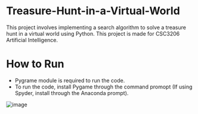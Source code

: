 # Treasure-Hunt-in-a-Virtual-World
This project involves implementing a search algorithm to solve a treasure hunt in a virtual world using Python. This project is made for CSC3206 Artificial Intelligence.

# How to Run
* Pygrame module is required to run the code.
* To run the code, install Pygame through the command promopt (If using Spyder, install through the Anaconda prompt).
  
![image](https://github.com/user-attachments/assets/777de1dd-12eb-4b25-9628-9b3208ca50fb)
